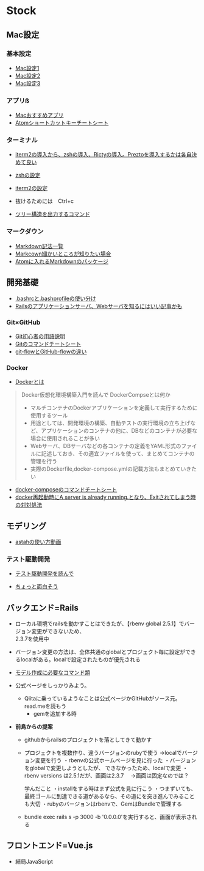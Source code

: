 # **Stock**
## **Mac設定**
### 基本設定
* [Mac設定1](https://boxil.jp/mag/a2245/?page=2)
* [Mac設定2](https://matome.naver.jp/odai/2138629469334511401)
* [Mac設定3](https://takakojima.com/mac%E5%88%9D%E5%BF%83%E8%80%85%E3%81%AB%E3%81%8A%E3%81%99%E3%81%99%E3%82%81%E3%81%AE%E8%A8%AD%E5%AE%9A/)

### アプリß
* [Macおすすめアプリ](https://pc-karuma.net/mac-recommended-app/)  
* [Atomショートカットキーチートシート](https://qiita.com/yamagh/items/0fb4e7bbbd3c9ef4d855)  

### ターミナル
* [iterm2の導入から、zshの導入、Rictyの導入。Preztoを導入するかは各自決めて良い](https://www.te-nu.com/entry/2018/08/30/214757)
* [zshの設定](https://news.mynavi.jp/article/zsh-24/)
* [iterm2の設定](https://qiita.com/ruwatana/items/8d9c174250061721ad11)

* 抜けるためには　Ctrl+c  
* [ツリー構造を出力するコマンド](https://www.yoheim.net/blog.php?q=20160802)
### マークダウン
* [Markdown記法一覧](https://qiita.com/oreo/items/82183bfbaac69971917f)
* [Markcown細かいところが知りたい場合](https://qiita.com/higuma/items/3344387e0f2cce7f2cfe)
* [Atomに入れるMarkdownのパッケージ](https://qiita.com/kouichi-c-nakamura/items/5b04fb1a127aac8ba3b0)
## **開発基礎**
* [.bashrcと.bashprofileの使い分け](https://qiita.com/magicant/items/d3bb7ea1192e63fba850)
* [Railsのアプリケーションサーバ、Webサーバを知るにはいい記事かも](https://qiita.com/jnchito/items/3884f9a2ccc057f8f3a3)
### Git×GitHub
* [Git初心者の用語説明](https://qiita.com/nnahito/items/e546b27f73e7be131d4e)  
* [Gitのコマンドチートシート](https://qiita.com/konweb/items/621722f67fdd8f86a017)
* [git-flowとGitHub-flowの違い](https://qiita.com/nnahito/items/565f8755e70c51532459)

### Docker
* [Dockerとは](https://www.slideshare.net/zembutsu/docker-images-containers-and-lifecycle)

>Docker仮想化環境構築入門を読んで
> DockerCompseとは何か
> * マルチコンテナのDockerアプリケーションを定義して実行するために使用するツール
> * 用途としては、開発環境の構築、自動テストの実行環境の立ち上げなど、アプリケーションのコンテナの他に、DBなどのコンテナが必要な場合に使用されることが多い
> * Webサーバ、DBサーバなどの各コンテナの定義をYAML形式のファイルに記述しておき、その適宜ファイルを使って、まとめてコンテナの管理を行う
> * 実際のDockerfile,docker-compose.ymlの記載方法もまとめていきたい

* [docker-composeのコマンドチートシート](https://qiita.com/wasanx25/items/d47caf37b79e855af95f)
* [docker再起動時にA server is already running.となり、Exitされてしまう時の対対処法](http://hsuzuki.hatenablog.com/entry/2017/06/08/151658)
## **モデリング**
* [astahの使い方動画](http://astah.change-vision.com/ja/product/videos.html#astah)
### テスト駆動開発
* [テスト駆動開発を読んで](https://dev.classmethod.jp/study_meeting/read/what-tdd/)  

* [ちょっと面白そう](https://twop.agile.esm.co.jp/tdd-was-broken-by-mania-cb5a6e94b021)

## **バックエンド=Rails**  
* ローカル環境でrailsを動かすことはできたが、【rbenv global 2.5.1】でバージョン変更ができないため、  
 2.3.7を使用中
* バージョン変更の方法は、全体共通のglobalとプロジェクト毎に設定ができるlocalがある。localで設定されたものが優先される  
* [モデル作成に必要なコマンド類](https://qiita.com/zaru/items/cde2c46b6126867a1a64)
* 公式ページをしっかりみよう。
  - Qiitaに乗っているようなことは公式ページかGitHubがソース元。read.meを読もう
    - gemを追加する時

* **前島からの提案**
  - githubからrailsのプロジェクトを落としてきて動かす
  * プロジェクトを複数作り、違うバージョンのrubyで使う
    →localでバージョン変更を行う
    ・rbenvの公式ホームページを見に行った
    ・バージョンをglobalで変更しようとしたが、
    できなかったため、localで変更
    ・rbenv versions は2.5.1だが、画面は2.3.7
    　→画面は固定なのでは？

    学んだこと
    ・installをする時はまず公式を見に行こう
    ・つまずいても、最終ゴールに到達できる道があるなら、その道にを突き進んでみることも大切
    ・rubyのバージョンはrbenvで、GemはBundleで管理する
  * bundle exec rails s -p 3000 -b '0.0.0.0'を実行すると、画面が表示される

## **フロントエンド=Vue.js**
* 結局JavaScript

